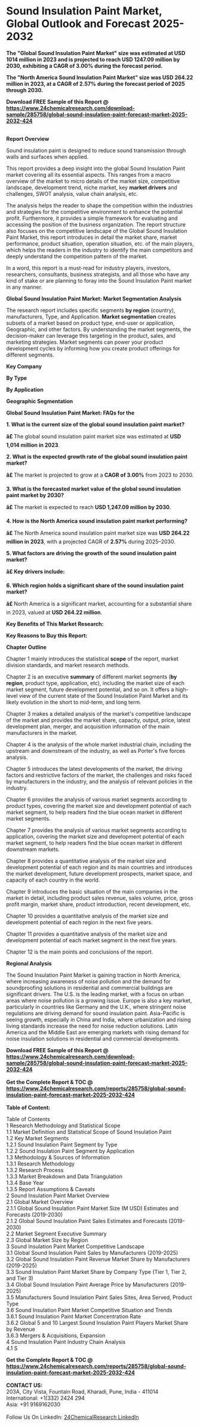 <h1>Sound Insulation Paint Market, Global Outlook and Forecast 2025-2032</h1><p><strong>The "Global Sound Insulation Paint Market" size was estimated at USD 1014 million in 2023 and is projected to reach USD 1247.09 million by 2030, exhibiting a CAGR of 3.00% during the forecast period.</strong></p><p>
</p><p><strong>The "North America Sound Insulation Paint Market" size was USD 264.22 million in 2023, at a CAGR of 2.57% during the forecast period of 2025 through 2030.</strong></p><div><b>Download FREE Sample of this Report @ 
            <a href="https://www.24chemicalresearch.com/download-sample/285758/global-sound-insulation-paint-forecast-market-2025-2032-424">
            https://www.24chemicalresearch.com/download-sample/285758/global-sound-insulation-paint-forecast-market-2025-2032-424</a></b></div><br><p>
</p><p><strong>Report Overview</strong></p><p>
</p><p>Sound insulation paint is designed to reduce sound transmission through walls and surfaces when applied.</p><p>
</p><p>This report provides a deep insight into the global Sound Insulation Paint market covering all its essential aspects. This ranges from a macro overview of the market to micro details of the market size, competitive landscape, development trend, niche market, key <strong>market drivers</strong> and challenges, SWOT analysis, value chain analysis, etc.</p><p>
</p><p></p><p>
</p><p>The analysis helps the reader to shape the competition within the industries and strategies for the competitive environment to enhance the potential profit. Furthermore, it provides a simple framework for evaluating and accessing the position of the business organization. The report structure also focuses on the competitive landscape of the Global Sound Insulation Paint Market, this report introduces in detail the market share, market performance, product situation, operation situation, etc. of the main players, which helps the readers in the industry to identify the main competitors and deeply understand the competition pattern of the market.</p><p>
</p><p>In a word, this report is a must-read for industry players, investors, researchers, consultants, business strategists, and all those who have any kind of stake or are planning to foray into the Sound Insulation Paint market in any manner.</p><p>
</p><p><strong>Global Sound Insulation Paint Market: Market Segmentation Analysis</strong></p><p>
</p><p>The research report includes specific segments <strong>by region</strong> (country), manufacturers, Type, and Application. <strong>Market segmentation</strong> creates subsets of a market based on product type, end-user or application, Geographic, and other factors. By understanding the market segments, the decision-maker can leverage this targeting in the product, sales, and marketing strategies. Market segments can power your product development cycles by informing how you create product offerings for different segments.</p><p>
</p><p></p><p>
<strong>Key Company</strong></p><p>
</p><p></p><p>
</p><p>
</p><p></p><p>
<strong>By Type</strong></p><p>
</p><p></p><p>
</p><p>
</p><p></p><p>
<strong>By Application</strong></p><p>
</p><p></p><p>
</p><p>
</p><p></p><p>
<strong>Geographic Segmentation</strong></p><p>
</p><p></p><p>
</p><p>

<strong>Global Sound Insulation Paint Market: FAQs for the </strong></p><p>
<strong>1. What is the current size of the global sound insulation paint market?</strong></p><p>
</p><p><strong>â£ </strong>The global sound insulation paint market size was estimated at <strong>USD 1,014 million in 2023</strong>.</p><p>
<strong>2. What is the expected growth rate of the global sound insulation paint market?</strong></p><p>
</p><p><strong>â£ </strong>The market is projected to grow at a <strong>CAGR of 3.00%</strong> from 2023 to 2030.</p><p>
<strong>3. What is the forecasted market value of the global sound insulation paint market by 2030?</strong></p><p>
</p><p><strong>â£ </strong>The market is expected to reach <strong>USD 1,247.09 million by 2030</strong>.</p><p>
<strong>4. How is the North America sound insulation paint market performing?</strong></p><p>
</p><p><strong>â£ </strong>The North America sound insulation paint market size was <strong>USD 264.22 million in 2023</strong>, with a projected CAGR of <strong>2.57%</strong> during 2025–2030.</p><p>
<strong>5. What factors are driving the growth of the sound insulation paint market?</strong></p><p>
</p><p><strong>â£ </strong><strong>Key drivers include:</strong></p><p>
</p><p>
<strong>6. Which region holds a significant share of the sound insulation paint market?</strong></p><p>
</p><p><strong>â£ </strong>North America is a significant market, accounting for a substantial share in 2023, valued at <strong>USD 264.22 million</strong>.</p><p>
</p><p></p><p>
<strong>Key Benefits of This Market Research:</strong></p><p>
</p><p></p><p>
</p><p>
</p><p><strong>Key Reasons to Buy this Report:</strong></p><p>
</p><p>
</p><p><strong>Chapter Outline</strong></p><p>
</p><p>Chapter 1 mainly introduces the statistical <strong>scope</strong> of the report, market division standards, and market research methods.</p><p>
</p><p>Chapter 2 is an executive <strong>summary</strong> of different market segments (<strong>by region</strong>, product type, application, etc), including the market size of each market segment, future development potential, and so on. It offers a high-level view of the current state of the Sound Insulation Paint Market and its likely evolution in the short to mid-term, and long term.</p><p>
</p><p>Chapter 3 makes a detailed analysis of the market's competitive landscape of the market and provides the market share, capacity, output, price, latest development plan, merger, and acquisition information of the main manufacturers in the market.</p><p>
</p><p>Chapter 4 is the analysis of the whole market industrial chain, including the upstream and downstream of the industry, as well as Porter's five forces analysis.</p><p>
</p><p>Chapter 5 introduces the latest developments of the market, the driving factors and restrictive factors of the market, the challenges and risks faced by manufacturers in the industry, and the analysis of relevant policies in the industry.</p><p>
</p><p>Chapter 6 provides the analysis of various market segments according to product types, covering the market size and development potential of each market segment, to help readers find the blue ocean market in different market segments.</p><p>
</p><p>Chapter 7 provides the analysis of various market segments according to application, covering the market size and development potential of each market segment, to help readers find the blue ocean market in different downstream markets.</p><p>
</p><p>Chapter 8 provides a quantitative analysis of the market size and development potential of each region and its main countries and introduces the market development, future development prospects, market space, and capacity of each country in the world.</p><p>
</p><p>Chapter 9 introduces the basic situation of the main companies in the market in detail, including product sales revenue, sales volume, price, gross profit margin, market share, product introduction, recent development, etc.</p><p>
</p><p>Chapter 10 provides a quantitative analysis of the market size and development potential of each region in the next five years.</p><p>
</p><p>Chapter 11 provides a quantitative analysis of the market size and development potential of each market segment in the next five years.</p><p>
</p><p>Chapter 12 is the main points and conclusions of the report.</p><p>
</p><p></p><p>
<strong>Regional Analysis</strong></p><p>
</p><p></p><p>
</p><p>The Sound Insulation Paint Market is gaining traction in North America, where increasing awareness of noise pollution and the demand for soundproofing solutions in residential and commercial buildings are significant drivers. The U.S. is the leading market, with a focus on urban areas where noise pollution is a growing issue. Europe is also a key market, particularly in countries like Germany and the U.K., where stringent noise regulations are driving demand for sound insulation paint. Asia-Pacific is seeing growth, especially in China and India, where urbanization and rising living standards increase the need for noise reduction solutions. Latin America and the Middle East are emerging markets with rising demand for noise insulation solutions in residential and commercial developments.</p><div><b>Download FREE Sample of this Report @ 
            <a href="https://www.24chemicalresearch.com/download-sample/285758/global-sound-insulation-paint-forecast-market-2025-2032-424">
            https://www.24chemicalresearch.com/download-sample/285758/global-sound-insulation-paint-forecast-market-2025-2032-424</a></b></div><br><div><b>Get the Complete Report & TOC @ 
            <a href="https://www.24chemicalresearch.com/reports/285758/global-sound-insulation-paint-forecast-market-2025-2032-424">
            https://www.24chemicalresearch.com/reports/285758/global-sound-insulation-paint-forecast-market-2025-2032-424</a></b></div><br>
            <b>Table of Content:</b><p>Table of Contents<br />
1 Research Methodology and Statistical Scope<br />
1.1 Market Definition and Statistical Scope of Sound Insulation Paint<br />
1.2 Key Market Segments<br />
1.2.1 Sound Insulation Paint Segment by Type<br />
1.2.2 Sound Insulation Paint Segment by Application<br />
1.3 Methodology & Sources of Information<br />
1.3.1 Research Methodology<br />
1.3.2 Research Process<br />
1.3.3 Market Breakdown and Data Triangulation<br />
1.3.4 Base Year<br />
1.3.5 Report Assumptions & Caveats<br />
2 Sound Insulation Paint Market Overview<br />
2.1 Global Market Overview<br />
2.1.1 Global Sound Insulation Paint Market Size (M USD) Estimates and Forecasts (2019-2030)<br />
2.1.2 Global Sound Insulation Paint Sales Estimates and Forecasts (2019-2030)<br />
2.2 Market Segment Executive Summary<br />
2.3 Global Market Size by Region<br />
3 Sound Insulation Paint Market Competitive Landscape<br />
3.1 Global Sound Insulation Paint Sales by Manufacturers (2019-2025)<br />
3.2 Global Sound Insulation Paint Revenue Market Share by Manufacturers (2019-2025)<br />
3.3 Sound Insulation Paint Market Share by Company Type (Tier 1, Tier 2, and Tier 3)<br />
3.4 Global Sound Insulation Paint Average Price by Manufacturers (2019-2025)<br />
3.5 Manufacturers Sound Insulation Paint Sales Sites, Area Served, Product Type<br />
3.6 Sound Insulation Paint Market Competitive Situation and Trends<br />
3.6.1 Sound Insulation Paint Market Concentration Rate<br />
3.6.2 Global 5 and 10 Largest Sound Insulation Paint Players Market Share by Revenue<br />
3.6.3 Mergers & Acquisitions, Expansion<br />
4 Sound Insulation Paint Industry Chain Analysis<br />
4.1 S</p><div><b>Get the Complete Report & TOC @ 
            <a href="https://www.24chemicalresearch.com/reports/285758/global-sound-insulation-paint-forecast-market-2025-2032-424">
            https://www.24chemicalresearch.com/reports/285758/global-sound-insulation-paint-forecast-market-2025-2032-424</a></b></div><br><b>CONTACT US:</b><br>
            203A, City Vista, Fountain Road, Kharadi, Pune, India - 411014<br>
            International: +1(332) 2424 294<br>
            Asia: +91 9169162030 <br><br>
            Follow Us On LinkedIn: <a href="https://www.linkedin.com/company/24chemicalresearch/">24ChemicalResearch LinkedIn</a>